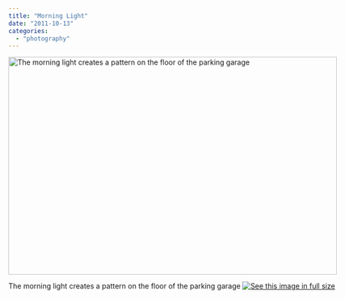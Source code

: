 ```yaml
---
title: "Morning Light"
date: "2011-10-13"
categories: 
  - "photography"
---
```

<div class='wp-caption aligncenter' style='width: 660px; margin-left: auto; margin-right: auto;'>
<img width='650px' height='431px' alt="The morning light creates a pattern on the floor of the parking garage" title='The morning light creates a pattern on the floor of the parking garage' src='/uploads/2011/10/13PG//m/RTC_003_m.jpg'>
<p class='wp-caption-text'>The morning light creates a pattern on the floor of the parking garage <a href='/uploads/2011/10/13PG//l/RTC_003_l.jpg'><img alt='See this image in full size' src='/static/fs_img.jpg' /></a></p>
</div>
